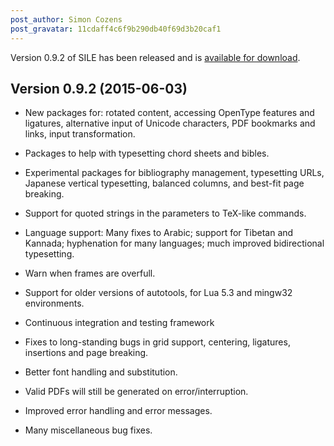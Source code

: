 ```yaml
---
post_author: Simon Cozens
post_gravatar: 11cdaff4c6f9b290db40f69d3b20caf1
---
```

Version 0.9.2 of SILE has been released and is [available for download][1].

## Version 0.9.2 (2015-06-03)

* New packages for: rotated content, accessing OpenType features and ligatures, alternative input of Unicode characters, PDF bookmarks and links, input transformation.

* Packages to help with typesetting chord sheets and bibles.

* Experimental packages for bibliography management, typesetting URLs, Japanese vertical typesetting, balanced columns, and best-fit page breaking.

* Support for quoted strings in the parameters to TeX-like commands.

* Language support: Many fixes to Arabic; support for Tibetan and Kannada; hyphenation for many languages; much improved bidirectional typesetting.

* Warn when frames are overfull.

* Support for older versions of autotools, for Lua 5.3 and mingw32 environments.

* Continuous integration and testing framework

* Fixes to long-standing bugs in grid support, centering, ligatures, insertions and page breaking.

* Better font handling and substitution.

* Valid PDFs will still be generated on error/interruption.

* Improved error handling and error messages.

* Many miscellaneous bug fixes.

[Harfbuzz]: http://www.freedesktop.org/wiki/Software/HarfBuzz/
[1]: https://github.com/simoncozens/sile/releases/tag/v0.9.2
